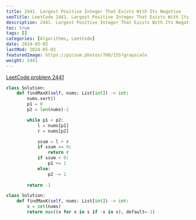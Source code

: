 ```yaml
---
title: 2441. Largest Positive Integer That Exists With Its Negative
seoTitle: LeetCode 2441. Largest Positive Integer That Exists With Its Negative | Python solution and explanation
description: 2441. Largest Positive Integer That Exists With Its Negative
toc: true
tags: []
categories: [Algorithms, LeetCode]
date: 2024-05-02
lastMod: 2024-05-02
featuredImage: https://picsum.photos/700/155?grayscale
weight: 2441
---
```


[LeetCode problem 2441](https://leetcode.com/problems/largest-positive-integer-that-exists-with-its-negative/)

```python
class Solution:
    def findMaxK(self, nums: List[int]) -> int:
        nums.sort()
        p1 = 0
        p2 = len(nums)-1

        while p1 < p2:
            l = nums[p1]
            r = nums[p2]

            ssum = l + r
            if ssum == 0:
                return r
            if ssum < 0:
                p1 += 1
            else:
                p2 -= 1
        
        return -1
```

```python
class Solution:
    def findMaxK(self, nums: List[int]) -> int:
        s = set(nums)
        return max((x for x in s if -x in s), default=-1)
```